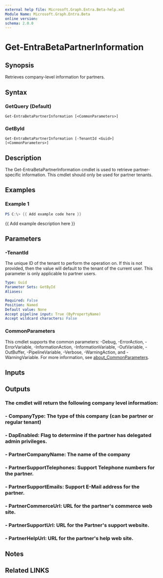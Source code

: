 ```yaml
---
external help file: Microsoft.Graph.Entra.Beta-help.xml
Module Name: Microsoft.Graph.Entra.Beta
online version:
schema: 2.0.0
---
```


# Get-EntraBetaPartnerInformation

## Synopsis
Retrieves company-level information for partners.

## Syntax

### GetQuery (Default)
```
Get-EntraBetaPartnerInformation [<CommonParameters>]
```

### GetById
```
Get-EntraBetaPartnerInformation [-TenantId <Guid>] [<CommonParameters>]
```

## Description
The Get-EntraBetaPartnerInformation cmdlet is used to retrieve partner-specific information.
This cmdlet should only be used for partner tenants.

## Examples

### Example 1
```powershell
PS C:\> {{ Add example code here }}
```

{{ Add example description here }}

## Parameters

### -TenantId
The unique ID of the tenant to perform the operation on.
If this is not provided, then the value will default to the tenant of the current user.
This parameter is only applicable to partner users.

```yaml
Type: Guid
Parameter Sets: GetById
Aliases:

Required: False
Position: Named
Default value: None
Accept pipeline input: True (ByPropertyName)
Accept wildcard characters: False
```

### CommonParameters
This cmdlet supports the common parameters: -Debug, -ErrorAction, -ErrorVariable, -InformationAction, -InformationVariable, -OutVariable, -OutBuffer, -PipelineVariable, -Verbose, -WarningAction, and -WarningVariable. For more information, see [about_CommonParameters](https://go.microsoft.com/fwlink/?LinkID=113216).

## Inputs

## Outputs

### The cmdlet will return the following company level information:
### - CompanyType: The type of this company (can be partner or regular tenant)
### - DapEnabled: Flag to determine if the partner has delegated admin privileges.
### - PartnerCompanyName: The name of the company
### - PartnerSupportTelephones: Support Telephone numbers for the partner.
### - PartnerSupportEmails: Support E-Mail address for the partner.
### - PartnerCommerceUrl: URL for the partner's commerce web site.
### - PartnerSupportUrl: URL for the Partner's support website.
### - PartnerHelpUrl: URL for the partner's help web site.
## Notes

## Related LINKS
